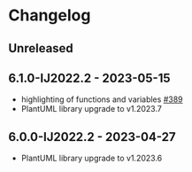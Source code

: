 # Changelog

## Unreleased

## 6.1.0-IJ2022.2 - 2023-05-15

- highlighting of functions and variables  [#389](https://github.com/esteinberg/plantuml4idea/issues/389)
- PlantUML library upgrade to v1.2023.7

## 6.0.0-IJ2022.2 - 2023-04-27

- PlantUML library upgrade to v1.2023.6
